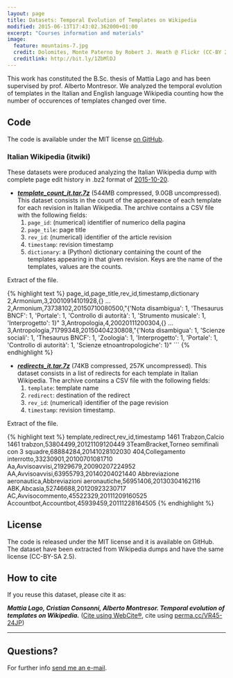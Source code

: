 ```yaml
---
layout: page
title: Datasets: Temporal Evolution of Templates on Wikipedia
modified: 2015-06-13T17:43:02.362000+01:00
excerpt: "Courses information and materials"
image:
  feature: mountains-7.jpg
  credit: Dolomites, Monte Paterno by Robert J. Heath @ Flickr (CC-BY 2.0)
  creditlink: http://bit.ly/1ZbMlDJ
---
```



This work has constituted the B.Sc. thesis of Mattia Lago and has been supervised by prof. Alberto Montresor.
We analyzed the temporal evolution of templates in the Italian and English language
Wikipedia counting how the number of occurences of templates changed over time.


## Code

The code is available under the MIT license [on GitHub](https://github.com/Tihacker/Wikipedia-Templates-Analysis).

### Italian Wikipedia (itwiki)

These datasets were produced analyzing the Italian Wikipedia dump with complete
page edit history in .bz2 format of [2015-10-20](https://dumps.wikimedia.org/itwiki/20151020/).

* ***[template_count_it.tar.7z](./template_count_it.tar.7z)*** (544MB compressed, 9.0GB uncompressed).
  This dataset consists in the count of the appeareance of each template for
  each revision in Italian Wikipedia.
  The archive contains a CSV file with the following fields:
  1. `page_id`: (numerical) identifier of numerico della pagina
  2. `page_tile`: page title
  3. `rev_id`: (numerical) identifier of the article revision
  4. `timestamp`: revision timestamp
  5. `dictionary`: a (Python) dictionary containing the count  of the templates
    appearing in that given revision. Keys are the name of the templates, values
    are the counts.

Extract of the file<a class="collapsible inactive" id='template_count_extract' href="#"></a>.
<div class="collapsible" id='template_count_extract'>
{% highlight text %}
page_id,page_title,rev_id,timestamp,dictionary
2,Armonium,3,20010914101928,{}
...
2,Armonium,73738102,20150710080500,"{'Nota disambigua': 1, 'Thesaurus BNCF': 1, 'Portale': 1, 'Controllo di autorità': 1, 'Strumento musicale': 1, 'Interprogetto': 1}"
3,Antropologia,4,20020111200304,{}
...
3,Antropologia,71799348,20150404230808,"{'Nota disambigua': 1, 'Scienze sociali': 1, 'Thesaurus BNCF': 1, 'Zoologia': 1, 'Interprogetto': 1, 'Portale': 1, 'Controllo di autorità': 1, 'Scienze etnoantropologiche': 1}"
```
{% endhighlight %}
</div>

* ***[redirects_it.tar.7z](./redirects_it.tar.7z)*** (74KB compressed, 257K uncompressed).
  This dataset consists in a list of redirects for each template in Italian Wikipedia.
  The archive contains a CSV file with the following fields:
  1. `template`: template name
  2. `redirect`: destination of the redirect
  3. `rev_id`: (numerical) identifier of the page revision
  4. `timestamp`: revision timestamp.

Extract of the file<a class="collapsible inactive" id='redirects_it' href="#"></a>.

<div class="collapsible" id='redirects_it'>
{% highlight text %}
template,redirect,rev_id,timestamp
1461 Trabzon,Calcio 1461 trabzon,53804499,20121109120449
3TeamBracket,Torneo semifinali con 3 squadre,68884284,20141028102030
404,Collegamento interrotto,33230901,20100701081710
Aa,Avvisoavvisi,21929679,20090207224952
AA,Avvisoavvisi,63955793,20140204021440
Abbreviazione aeronautica,Abbreviazioni aeronautiche,56951406,20130304162116
ABK,Abcasia,52746688,20120923230717
AC,Avvisocommento,45522329,20111209160525
Accountbot,Accountbot,45939459,20111228164505
{% endhighlight %}
</div>

## License

The code is released under the MIT license and it is available on GitHub. The dataset have been
extracted from Wikipedia dumps and have the same license (CC-BY-SA 2.5).

## How to cite

If you reuse this dataset, please cite it as:

***Mattia Lago, Cristian Consonni, Alberto Montresor. Temporal evolution of templates on Wikipedia.***
(<a href="http://www.webcitation.org/archive?url=http%3A%2F%2Fdisi.unitn.it%2F~consonni%2Fdatasets%2Ftemporal-evolution-templates-wikipedia%2F&amp;author=Mattia+Lago%2CCristian+Consonni%2CAlberto+Montresor&amp;title=Temporal+Evolution+of+Templates+on+Wikipedia&amp;date=2015-12-18&amp;source=DISI%2CUniversity+of+Trento&amp;authoremail=cristian.consonni%40unitn.it">Cite using WebCite®</a>, cite using <a href="https://perma.cc/VR45-24JP">perma.cc/VR45-24JP</a>)

---

## Questions?

For further info <a href="mailto:cristian.consonni(at)unitn(dot)it" target="_blank">send me an e-mail</a>.
